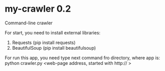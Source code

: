my-crawler 0.2
==========

Command-line crawler

For start, you need to install external libraries:

1. Requests (pip install requests)
2. BeautifulSoup (pip install beautifulsoup)


For run this app, you need type next command fro directory, where app is:
python crawler.py <web-page address, started with http:// > <depth of recursion>

